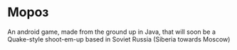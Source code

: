 # Mороз
An android game, made from the ground up in Java, that will soon be a Quake-style shoot-em-up based in Soviet Russia (Siberia towards Moscow)

